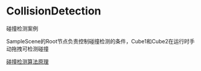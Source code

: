 # CollisionDetection
碰撞检测案例

SampleScene的Root节点负责控制碰撞检测的条件，Cube1和Cube2在运行时手动拖拽可检测碰撞

[碰撞检测算法原理](https://busyo.buzz/categories/%E7%AE%97%E6%B3%95/%E7%A2%B0%E6%92%9E%E6%A3%80%E6%B5%8B/)